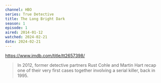 ```yaml
---
channel: HBO
series: True Detective
title: The Long Bright Dark
season: 1
episode: 1
aired: 2014-01-12
watched: 2024-02-21
date: 2024-02-21
---
```


<https://www.imdb.com/title/tt2657398/>

> In 2012, former detective partners Rust Cohle and Martin Hart recap one of their very first cases together involving a serial killer, back in 1995.
